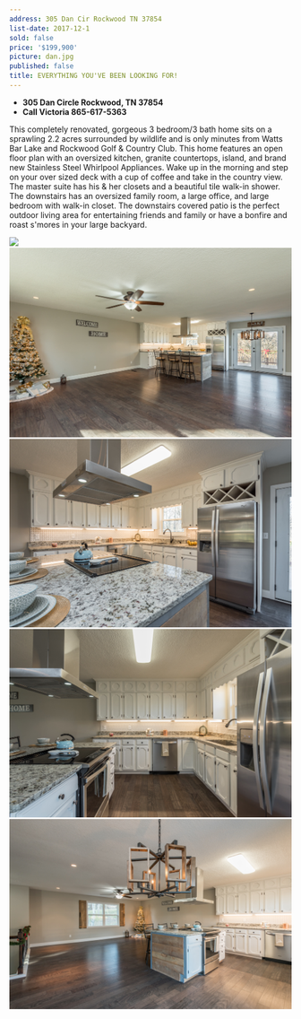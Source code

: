 ```yaml
---
address: 305 Dan Cir Rockwood TN 37854
list-date: 2017-12-1
sold: false
price: '$199,900'
picture: dan.jpg
published: false
title: EVERYTHING YOU'VE BEEN LOOKING FOR!
---
```



* **305 Dan Circle Rockwood, TN 37854**
* **Call Victoria 865-617-5363**

This completely renovated, gorgeous 3 bedroom/3 bath home sits on a sprawling 2.2 acres surrounded by wildlife and is only minutes from Watts Bar Lake and Rockwood Golf & Country Club. This home features an open floor plan with an oversized kitchen, granite countertops, island, and brand new Stainless Steel Whirlpool Appliances. Wake up in the morning and step on your over sized deck with a cup of coffee and take in the country view. The master suite has his & her closets and a beautiful tile walk-in shower. The downstairs has an oversized family room, a large office, and large bedroom with walk-in closet. The downstairs covered patio is the perfect outdoor living area for entertaining friends and family or have a bonfire and roast s'mores in your large backyard.

![](/uploads/versions/1-3---x----3600-2164x---.jpg)![](/uploads/versions/3-1---x----3600-2417x---.jpg)![](/uploads/versions/5-2---x----3600-2403x---.jpg)![](/uploads/versions/6-2---x----3600-2403x---.jpg)![](/uploads/versions/dan---x----3600-2421x---.jpg)